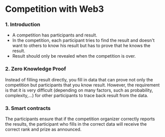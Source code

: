 # Competition with Web3

### 1. Introduction
- A competition has participants and result. 
- In the competition, each participant tries to find the result and doesn't want to others to know his result but has to prove that he knows the result. 
- Result should only be revealed when the competition is over. 

### 2. Zero Knowledge Proof
Instead of filling result directly, you fill in data that can prove not only the competition but participants that you know result. However, the requirement is that it is very difficult (depending on 
many factors, such as probability, complexity,...) for other participants to trace back result from the data. 

### 3. Smart contracts
The participants ensure that if the competition organizer correctly reports the results, the participant who fills in the correct data will receive the correct rank and prize as announced.

